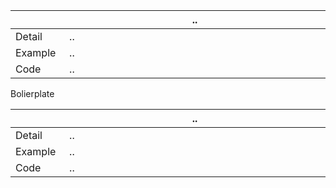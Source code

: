 |<img width=75/>|.. <img width=725/>|
|---|---|
|Detail|..|
|Example|..|
|Code|..<br>|



Bolierplate

|<img width=75/>|.. <img width=725/>|
|---|---|
|Detail|..|
|Example|..|
|Code|..<br>|
